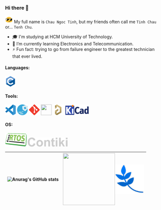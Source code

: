 ### Hi there 👋

<img width="25" height="25" src="Icons/motion_icon.gif"/> My full name is `Chau Ngoc Tinh`, but my friends often call me `Tinh Chau` or... `Tenh Chu`.

- 🎓 I'm studying at HCM University of Technology.
- 🌱 I’m currently learning Electronics and Telecommunication.
- ⚡ Fun fact: trying to go from failure engineer to the greatest technician that ever lived.

<h4 align="left">Languages:</h4>
<p><a target="_blank" rel="noreferrer"> 
<img src="./Icons/c-original.svg"       width="35" height="35"/></a></p>

<h4 align="left">Tools:</h4>
<p><a target="_blank" rel="noreferrer">
<img src="./Icons/code.png"             width="35" height="35">
<img src="./Icons/stm32cube.png"        width="35" height="35">
<img src="./Icons/git-scm-icon.svg"     width="35" height="35"> 
<img src="./Icons/Github.ico"           width="35" height="35"/>
<img src="./Icons/altium_designer.png"  width="35" height="35"/>
<img src="./Icons/KiCad.png"            width="80" height="35"/></a></p>

<h4 align="left">OS:</h4>

<p><a target="_blank" rel="noreferrer">
<img src="./Icons/free_rtos.png"        width="70" height="45"/>
<img src="./Icons/contiki_os.png"       width="130" height="30"/><a></p>

|![Anurag's GitHub stats](https://github-readme-stats.vercel.app/api?username=Hnit3003&show_icons=true&theme=transparent&custom_title=MyStats&rank_icon=github&hide_border=true&icon_color=FFFFFF&title_color=FFFFFF&ring_color=FFFFFF&text_color=1488D8)|<img align="center" width="170" height="170" src="Icons/bku.ico"/><img align="center" width="95" height="95" src="Icons/PIF_Leaf.png"/>|
|---|---|

